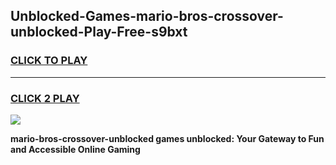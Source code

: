 
## Unblocked-Games-mario-bros-crossover-unblocked-Play-Free-s9bxt
<h3>
<a href="https://premium76.site?title=mario-bros-crossover-unblocked&ref=21A">CLICK TO PLAY</a></h3>
<hr>

<h3>
<a href="https://premium76.site?title=mario-bros-crossover-unblocked&ref=21A">CLICK 2 PLAY</a>
  
</h3>

<a href="https://premium76.site?title=mario-bros-crossover-unblocked&ref=21A"><img src="https://clearcache.store/games.png"></a>


**mario-bros-crossover-unblocked games unblocked: Your Gateway to Fun and Accessible Online Gaming**

